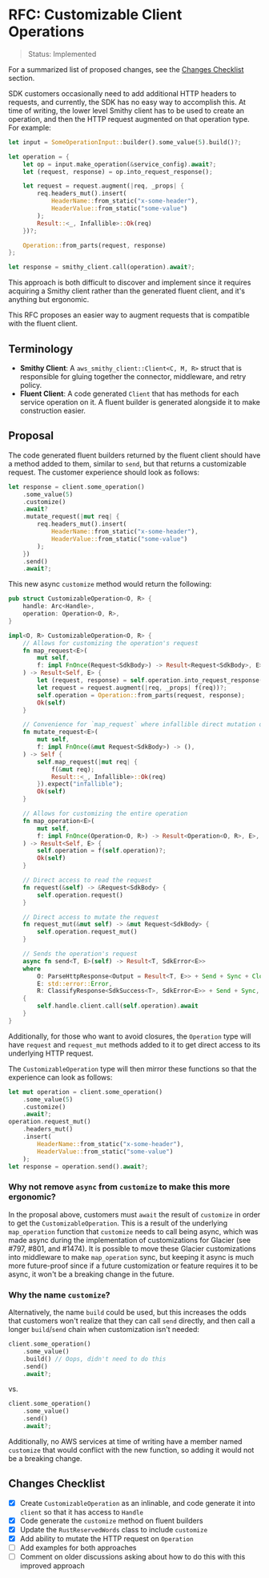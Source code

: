 RFC: Customizable Client Operations
===================================

> Status: Implemented

For a summarized list of proposed changes, see the [Changes Checklist](#changes-checklist) section.

SDK customers occasionally need to add additional HTTP headers to requests, and currently,
the SDK has no easy way to accomplish this. At time of writing, the lower level Smithy
client has to be used to create an operation, and then the HTTP request augmented on
that operation type. For example:

```rust
let input = SomeOperationInput::builder().some_value(5).build()?;

let operation = {
    let op = input.make_operation(&service_config).await?;
    let (request, response) = op.into_request_response();

    let request = request.augment(|req, _props| {
        req.headers_mut().insert(
            HeaderName::from_static("x-some-header"),
            HeaderValue::from_static("some-value")
        );
        Result::<_, Infallible>::Ok(req)
    })?;

    Operation::from_parts(request, response)
};

let response = smithy_client.call(operation).await?;
```

This approach is both difficult to discover and implement since it requires acquiring
a Smithy client rather than the generated fluent client, and it's anything but ergonomic.

This RFC proposes an easier way to augment requests that is compatible with the fluent
client.

Terminology
-----------

- **Smithy Client**: A `aws_smithy_client::Client<C, M, R>` struct that is responsible for gluing together
  the connector, middleware, and retry policy.
- **Fluent Client**: A code generated `Client` that has methods for each service operation on it.
  A fluent builder is generated alongside it to make construction easier.

Proposal
--------

The code generated fluent builders returned by the fluent client should have a method added to them,
similar to `send`, but that returns a customizable request. The customer experience should look as
follows:

```rust
let response = client.some_operation()
    .some_value(5)
    .customize()
    .await?
    .mutate_request(|mut req| {
        req.headers_mut().insert(
            HeaderName::from_static("x-some-header"),
            HeaderValue::from_static("some-value")
        );
    })
    .send()
    .await?;
```

This new async `customize` method would return the following:

```rust
pub struct CustomizableOperation<O, R> {
    handle: Arc<Handle>,
    operation: Operation<O, R>,
}

impl<O, R> CustomizableOperation<O, R> {
    // Allows for customizing the operation's request
    fn map_request<E>(
        mut self,
        f: impl FnOnce(Request<SdkBody>) -> Result<Request<SdkBody>, E>,
    ) -> Result<Self, E> {
        let (request, response) = self.operation.into_request_response();
        let request = request.augment(|req, _props| f(req))?;
        self.operation = Operation::from_parts(request, response);
        Ok(self)
    }

    // Convenience for `map_request` where infallible direct mutation of request is acceptable
    fn mutate_request<E>(
        mut self,
        f: impl FnOnce(&mut Request<SdkBody>) -> (),
    ) -> Self {
        self.map_request(|mut req| {
            f(&mut req);
            Result::<_, Infallible>::Ok(req)
        }).expect("infallible");
        Ok(self)
    }

    // Allows for customizing the entire operation
    fn map_operation<E>(
        mut self,
        f: impl FnOnce(Operation<O, R>) -> Result<Operation<O, R>, E>,
    ) -> Result<Self, E> {
        self.operation = f(self.operation)?;
        Ok(self)
    }

    // Direct access to read the request
    fn request(&self) -> &Request<SdkBody> {
        self.operation.request()
    }

    // Direct access to mutate the request
    fn request_mut(&mut self) -> &mut Request<SdkBody> {
        self.operation.request_mut()
    }

    // Sends the operation's request
    async fn send<T, E>(self) -> Result<T, SdkError<E>>
    where
        O: ParseHttpResponse<Output = Result<T, E>> + Send + Sync + Clone + 'static,
        E: std::error::Error,
        R: ClassifyResponse<SdkSuccess<T>, SdkError<E>> + Send + Sync,
    {
        self.handle.client.call(self.operation).await
    }
}
```

Additionally, for those who want to avoid closures, the `Operation` type will have
`request` and `request_mut` methods added to it to get direct access to its underlying
HTTP request.

The `CustomizableOperation` type will then mirror these functions so that the experience
can look as follows:

```rust
let mut operation = client.some_operation()
    .some_value(5)
    .customize()
    .await?;
operation.request_mut()
    .headers_mut()
    .insert(
        HeaderName::from_static("x-some-header"),
        HeaderValue::from_static("some-value")
    );
let response = operation.send().await?;
```

### Why not remove `async` from `customize` to make this more ergonomic?

In the proposal above, customers must `await` the result of `customize` in order
to get the `CustomizableOperation`. This is a result of the underlying `map_operation`
function that `customize` needs to call being async, which was made async during
the implementation of customizations for Glacier (see #797, #801, and #1474). It
is possible to move these Glacier customizations into middleware to make `map_operation`
sync, but keeping it async is much more future-proof since if a future customization
or feature requires it to be async, it won't be a breaking change in the future.

### Why the name `customize`?

Alternatively, the name `build` could be used, but this increases the odds that
customers won't realize that they can call `send` directly, and then call a longer
`build`/`send` chain when customization isn't needed:

```rust
client.some_operation()
    .some_value()
    .build() // Oops, didn't need to do this
    .send()
    .await?;
```

vs.

```rust
client.some_operation()
    .some_value()
    .send()
    .await?;
```

Additionally, no AWS services at time of writing have a member named `customize`
that would conflict with the new function, so adding it would not be a breaking change.

Changes Checklist
-----------------

- [x] Create `CustomizableOperation` as an inlinable, and code generate it into `client` so that it has access to `Handle`
- [x] Code generate the `customize` method on fluent builders
- [x] Update the `RustReservedWords` class to include `customize`
- [x] Add ability to mutate the HTTP request on `Operation`
- [ ] Add examples for both approaches
- [ ] Comment on older discussions asking about how to do this with this improved approach
